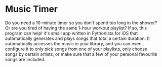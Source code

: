 # Music Timer
Do you need a 10-minute timer so you don't spend too long in the shower? Or are you tired of having the same 1-hour workout playlist? If so, this program can help! It's small app written in Pythonista for iOS that automatically generates and plays songs that total a certain duration. It automatically accesses the music in your library, and you can even configure it to only pick songs from one of your playlists, only choose songs by certain artists, or make sure that a few of your personal favourite songs are included.
